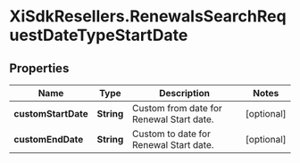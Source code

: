 # XiSdkResellers.RenewalsSearchRequestDateTypeStartDate

## Properties

Name | Type | Description | Notes
------------ | ------------- | ------------- | -------------
**customStartDate** | **String** | Custom from date for Renewal Start date. | [optional] 
**customEndDate** | **String** | Custom to date for Renewal Start date. | [optional] 


